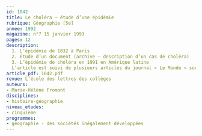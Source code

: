 ```yaml
---
id: 1042
title: Le choléra – étude d’une épidémie 
rubrique: Géographie [5e]
annee: 1992
magazine: n°7 15 janvier 1993
pages: 12
description: 
  1. L’épidémie de 1832 à Paris
  2. Étude d’un document (archive – description d’un cas de choléra)
  3. L’épidémie de choléra en 1991 en Amérique latine
  L’article est suivi de plusieurs articles du journal « Le Monde » sur l’épidémie de choléra en Amérique latine, ainsi que d’une bibliographie.
article_pdf: 1042.pdf
revue: L’école des lettres des collèges
auteurs:
- Marie-Hélène Fromont
disciplines:
- histoire-géographie
niveau_etudes:
- cinquième
programmes:
- géographie - des sociétés inégalement développées
---
```

